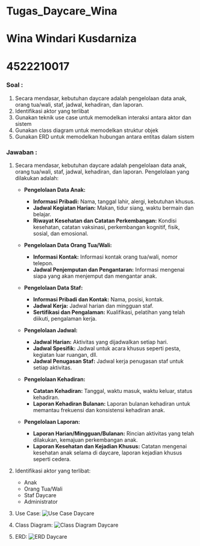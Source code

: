 # Tugas_Daycare_Wina
# Wina Windari Kusdarniza
# 4522210017

### Soal :
1. Secara mendasar, kebutuhan daycare adalah pengelolaan data anak, orang tua/wali, staf, jadwal, kehadiran, dan laporan.
2. Identifikasi aktor yang terlibat
3. Gunakan teknik use case untuk memodelkan interaksi antara aktor dan sistem
4. Gunakan class diagram untuk memodelkan struktur objek
5. Gunakan ERD untuk memodelkan hubungan antara entitas dalam sistem

### Jawaban :
1. Secara mendasar, kebutuhan daycare adalah pengelolaan data anak, orang tua/wali, staf, jadwal, kehadiran, dan laporan. Pengelolaan yang dilakukan adalah:

   - **Pengelolaan Data Anak:**
     - **Informasi Pribadi:** Nama, tanggal lahir, alergi, kebutuhan khusus.
     - **Jadwal Kegiatan Harian:** Makan, tidur siang, waktu bermain dan belajar.
     - **Riwayat Kesehatan dan Catatan Perkembangan:** Kondisi kesehatan, catatan vaksinasi, perkembangan kognitif, fisik, sosial, dan emosional.

   - **Pengelolaan Data Orang Tua/Wali:**
     - **Informasi Kontak:** Informasi kontak orang tua/wali, nomor telepon.
     - **Jadwal Penjemputan dan Pengantaran:** Informasi mengenai siapa yang akan menjemput dan mengantar anak.

   - **Pengelolaan Data Staf:**
     - **Informasi Pribadi dan Kontak:** Nama, posisi, kontak.
     - **Jadwal Kerja:** Jadwal harian dan mingguan staf.
     - **Sertifikasi dan Pengalaman:** Kualifikasi, pelatihan yang telah diikuti, pengalaman kerja.

   - **Pengelolaan Jadwal:**
     - **Jadwal Harian:** Aktivitas yang dijadwalkan setiap hari.
     - **Jadwal Spesifik:** Jadwal untuk acara khusus seperti pesta, kegiatan luar ruangan, dll.
     - **Jadwal Penugasan Staf:** Jadwal kerja penugasan staf untuk setiap aktivitas.

   - **Pengelolaan Kehadiran:**
     - **Catatan Kehadiran:** Tanggal, waktu masuk, waktu keluar, status kehadiran.
     - **Laporan Kehadiran Bulanan:** Laporan bulanan kehadiran untuk memantau frekuensi dan konsistensi kehadiran anak.

   - **Pengelolaan Laporan:**
     - **Laporan Harian/Mingguan/Bulanan:** Rincian aktivitas yang telah dilakukan, kemajuan perkembangan anak.
     - **Laporan Kesehatan dan Kejadian Khusus:** Catatan mengenai kesehatan anak selama di daycare, laporan kejadian khusus seperti cedera.

2. Identifikasi aktor yang terlibat:
   - Anak
   - Orang Tua/Wali
   - Staf Daycare
   - Administrator

3. Use Case:
   ![Use Case Daycare](https://github.com/Wina1704/Tugas_Daycare_Wina/assets/145960008/74543529-050c-472f-97ab-a930b33b7634)

4. Class Diagram:
   ![Class Diagram Daycare](https://github.com/Wina1704/Tugas_Daycare_Wina/assets/145960008/057a59ce-6df7-4dbe-bc07-3c654eb56463)

5. ERD:
   ![ERD Daycare](https://github.com/Wina1704/Tugas_Daycare_Wina/assets/145960008/bef292d1-9477-4968-a1b1-e52ceb6b3ffc)

